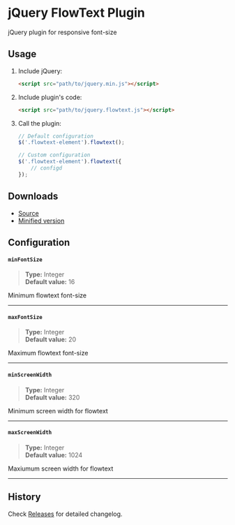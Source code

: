 # jQuery FlowText Plugin
jQuery plugin for responsive font-size

## Usage

1. Include jQuery:

	```html
	<script src="path/to/jquery.min.js"></script>
	```

2. Include plugin's code:

	```html
	<script src="path/to/jquery.flowtext.js"></script>
	```

3. Call the plugin:

	```javascript
	// Default configuration
	$('.flowtext-element').flowtext();

	// Custom configuration
	$('.flowtext-element').flowtext({
		// configd
	});
	```

## Downloads

* [Source](https://raw.githubusercontent.com/libeo-vtt/jquery-flowtext/master/dist/jquery.flowtext.js)
* [Minified version](https://raw.githubusercontent.com/libeo-vtt/jquery-flowtext/master/dist/jquery.flowtext.min.js)

## Configuration

#### `minFontSize`

> **Type:** Integer<br>
**Default value:** 16

Minimum flowtext font-size

---

#### `maxFontSize`

> **Type:** Integer<br>
**Default value:** 20

Maximum flowtext font-size

---

#### `minScreenWidth`

> **Type:** Integer<br>
**Default value:** 320

Minimum screen width for flowtext

---

#### `maxScreenWidth`

> **Type:** Integer<br>
**Default value:** 1024

Maxiumum screen width for flowtext

---

## History

Check [Releases](../../releases) for detailed changelog.

